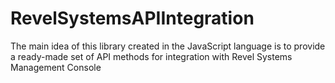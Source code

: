 # RevelSystemsAPIIntegration
The main idea of ​​this library created in the JavaScript language is to provide a ready-made set of API methods for integration with Revel Systems Management Console
